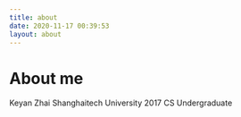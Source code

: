 ```yaml
---
title: about
date: 2020-11-17 00:39:53
layout: about
---
```


# About me

Keyan Zhai
Shanghaitech University 
2017 CS Undergraduate
